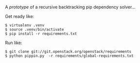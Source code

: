 A *prototype* of a recursive backtracking pip dependency solver...

Get ready like:

```
$ virtualenv .venv
$ source .venv/bin/activate
$ pip install -r requirements.txt
```

Run like:



```
$ git clone git://git.openstack.org/openstack/requirements
$ python pippin.py  -r requirements/global-requirements.txt
```
